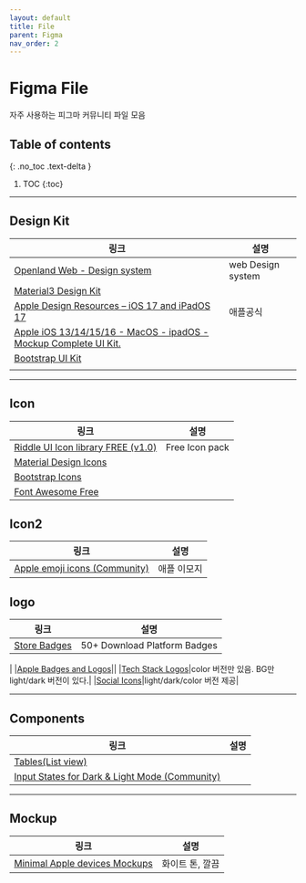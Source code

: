 ```yaml
---
layout: default
title: File
parent: Figma
nav_order: 2
---
```


# Figma File
자주 사용하는 피그마 커뮤니티 파일 모음

## Table of contents
{: .no_toc .text-delta }

1. TOC
{:toc}


---
## Design Kit

|링크|설명|
|--|--|
|[Openland Web - Design system](https://www.figma.com/community/file/1043155661476968345)|web Design system|
|[Material3 Design Kit](https://www.figma.com/community/file/1035203688168086460)||
|[Apple Design Resources – iOS 17 and iPadOS 17](https://www.figma.com/community/file/1248375255495415511)|애플공식|
|[Apple iOS 13/14/15/16 - MacOS - ipadOS - Mockup Complete UI Kit.](https://www.figma.com/community/file/1129042711905918112)||
|[Bootstrap UI Kit](https://www.figma.com/community/file/876022745968684318)||
|||


---

## Icon

|링크|설명|
|--|--|
|[Riddle UI Icon library FREE (v1.0)](https://www.figma.com/community/file/1225846854031994714)|Free Icon pack|
|[Material Design Icons](https://www.figma.com/community/file/1018004203735657159)||
|[Bootstrap Icons](https://www.figma.com/community/file/1172931415891390979)||
|[Font Awesome Free](https://www.figma.com/community/file/836278983960849574)||



## Icon2

|링크|설명|
|--|--|
|[Apple emoji icons (Community)](https://www.figma.com/community/file/1005122464237232101)|애플 이모지|


## logo

|링크|설명|
|--|--|
|[Store Badges](https://www.figma.com/community/file/1171962252273559219)|50+ Download Platform Badges | BRIX Templates
|
|[Apple Badges and Logos](https://www.figma.com/community/file/1133751281916939807)||
|[Tech Stack Logos](https://www.figma.com/community/file/1215867213830319287)|color 버전만 있음. BG만 light/dark 버전이 있다.|
|[Social Icons](https://www.figma.com/community/file/1062685834129210498)|light/dark/color 버전 제공|


---

## Components

|링크|설명|
|--|--|
|[Tables(List view)](https://www.figma.com/community/file/1201455928454894690)||
|[Input States for Dark & Light Mode (Community)](https://www.figma.com/community/file/1163918149351760613)||


---

## Mockup

|링크|설명|
|--|--|
|[Minimal Apple devices Mockups](https://www.figma.com/community/file/813403365694699823)|화이트 톤, 깔끔|

